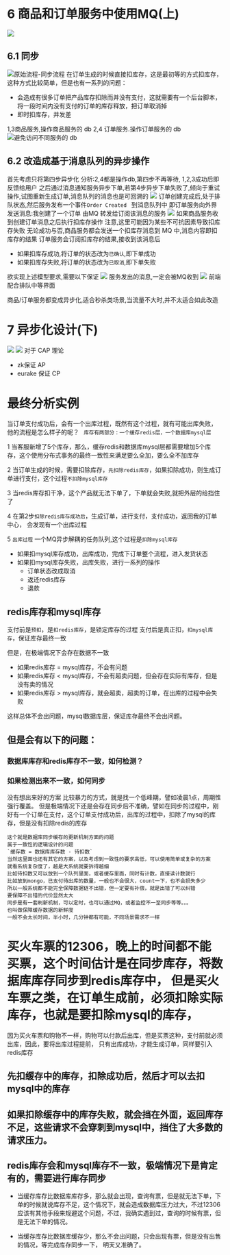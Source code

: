 # 6 商品和订单服务中使用MQ(上)
![](https://upload-images.jianshu.io/upload_images/4685968-130ec8c83917cfae.png?imageMogr2/auto-orient/strip%7CimageView2/2/w/1240)
## 6.1 同步
![原始流程-同步流程](https://upload-images.jianshu.io/upload_images/4685968-a01dc2ce21279cc0.png?imageMogr2/auto-orient/strip%7CimageView2/2/w/1240)
在订单生成的时候直接扣库存，这是最初等的方式扣库存，这种方式比较简单，但是也有一系列的问题：
- 会造成有很多订单把产品库存扣除而并没有支付，这就需要有一个后台脚本，将一段时间内没有支付的订单的库存释放，把订单取消掉
- 即时扣库存，并发差

1,3商品服务,操作商品服务的 db
2,4 订单服务.操作订单服务的 db
![避免访问不同服务的 db](https://upload-images.jianshu.io/upload_images/4685968-ee5cbb291abefa4f.png?imageMogr2/auto-orient/strip%7CimageView2/2/w/1240)
## 6.2  改造成基于消息队列的异步操作
首先考虑只将第四步异步化
分析:2,4都是操作db,第四步不再等待,
1,2,3成功后即反馈给用户
之后通过消息通知服务异步下单,若第4步异步下单失败了,倾向于重试操作,试图重新生成订单,消息队列的消息也是可回溯的
![](https://upload-images.jianshu.io/upload_images/4685968-bf2668a7336a2c8c.png?imageMogr2/auto-orient/strip%7CimageView2/2/w/1240)
订单创建完成后,处于排队状态,然后服务发布一个事件`Order Created `  到消息队列中
即订单服务向外界发送消息:我创建了一个订单
由MQ 转发给订阅该消息的服务
![](https://upload-images.jianshu.io/upload_images/4685968-f23a16931fccdfb6.png?imageMogr2/auto-orient/strip%7CimageView2/2/w/1240)
如果商品服务收到创建订单消息之后执行扣库存操作
注意,这里可能因为某些不可抗因素导致扣库存失败
无论成功与否,商品服务都会发送一个扣库存消息到 MQ 中,消息内容即扣库存的结果
订单服务会订阅扣库存的结果,接收到该消息后
- 如果扣库存成功,将订单的状态改为`已确认`,即下单成功
- 如果扣库存失败,将订单的状态改为`已取消`,即下单失败

欲实现上述模型要求,需要以下保证
![](https://upload-images.jianshu.io/upload_images/4685968-6f1357bff67a92d6.png?imageMogr2/auto-orient/strip%7CimageView2/2/w/1240)
服务发出的消息,一定会被MQ收到
![](https://upload-images.jianshu.io/upload_images/4685968-e999607abd1965e5.png?imageMogr2/auto-orient/strip%7CimageView2/2/w/1240)
前端配合排队中等界面

商品/订单服务都变成异步化,适合秒杀类场景,当流量不大时,并不太适合如此改造
# 7 异步化设计(下)
![](https://upload-images.jianshu.io/upload_images/4685968-b571edbec36d5896.png?imageMogr2/auto-orient/strip%7CimageView2/2/w/1240)
![](https://upload-images.jianshu.io/upload_images/4685968-7e66b59f62e3f349.png?imageMogr2/auto-orient/strip%7CimageView2/2/w/1240)
对于 CAP 理论
- zk保证 AP
- eurake 保证 CP

# 最终分析实例
当订单支付成功后，会有一个出库过程，既然有这个过程，就有可能出库失败， 他的流程是怎么样子的呢？
`  库存有两部分：一个缓存redis层，一个数据库mysql层  `

1 当客服新增了5个库存，那么，缓存redis和数据库mysql层都需要增加5个库存，这个使用分布式事务的最终一致性来满足要么全加，要么全不加库存

2 当订单生成的时候，需要扣除库存，`先扣除redis库存`，如果扣除成功，则生成订单进行支付，这个过程`不扣除mysql库存`

3 当redis库存扣干净，这个产品就无法下单了，下单就会失败,就把外层的给挡住了

4 在第2步`扣除redis库存成功后`，生成订单，进行支付，支付成功，返回我的订单中心， 会发现有一个出库过程

5 `出库过程`
一个MQ异步解耦的任务队列,这个过程是`扣除mysql库存`
-  如果扣mysql库存成功，出库成功，完成下订单整个流程，进入发货状态
- 如果扣mysql库存失败，出库失败，进行一系列的操作 
    - 订单状态改成取消
    - 返还redis库存
    - 退款

## redis库存和mysql库存
支付前是`预扣`，是`扣redis库存`，是锁定库存的过程
支付后是真正扣，`扣mysql库存`，保证库存最终一致

但是，在极端情况下会存在数据不一致
- 如果redis库存 = mysql库存，不会有问题
- 如果redis库存 < mysql库存，不会有超卖问题，但会存在实际有库存，但是没有卖的情况
- 如果redis库存 > mysql库存，就会超卖，超卖的订单，在出库的过程中会失败

这样总体不会出问题，mysql数据库层，保证库存最终不会出问题。
## 但是会有以下的问题：
### 数据库库存和redis库存不一致，如何检测？
### 如果检测出来不一致，如何同步
没有想出来好的方案
比较暴力的方式，就是找一个低峰期，譬如凌晨1点，周期性强行覆盖。 但是极端情况下还是会存在同步后不准确，譬如在同步的过程中，刚好有一个订单在支付，这个订单支付成功后，出库的过程中，扣除了mysql的库存，但是没有扣除redis的库存
```
这个就是数据库同步缓存的更新机制方面的问题
属于一致性的逻辑设计的问题
`缓存数 = 数据库库存数 - 待扣数`
当然这里面也还有其它的方案，以及考虑到一致性的要求高低，可以使用简单或复杂的方案
就看系统复杂度了，越是大系统就要拆得越细
比如待扣数又可以放到一个队列里面，或者缓存里面，同时有计数，直接读计数就行
比如放到mongo，已支付待出库的数量，一般也不会很大，count一下，也不会损失多少
所以一般系统都不能完全保障数据链不出错，但一定要有补偿，就是出错了可以纠错
要保障不出错的代价显然太大
同步是有一套刷新机制，可以定时，也可以通过MQ，或者监控不一至同步等等。。。
也叫做保障缓存数据的新鲜度
一般不会太长时间，半小时，几分钟都有可能，不同场景需求不一样
```
# 买火车票的12306，晚上的时间都不能买票，这个时间估计是在同步库存，将数据库库存同步到redis库存中， 但是买火车票之类，在订单生成前，必须扣除实际库存，也就是要扣除mysql的库存，

因为买火车票和购物不一样，购物可以付款后出库，但是买票这种，支付前就必须出库，因此，要将出库过程提前， 只有出库成功，才能生成订单，同样要引入redis库存

## 先扣缓存中的库存，扣除成功后，然后才可以去扣mysql中的库存

## 如果扣除缓存中的库存失败，就会挡在外面，返回库存不足，这些请求不会穿刺到mysql中，挡住了大多数的请求压力。

## redis库存会和mysql库存不一致，极端情况下是肯定有的，需要进行库存同步
- 当缓存库存比数据库库存多，那么就会出现，查询有票，但是就无法下单，下单的时候就说库存不足，这个情况下，就会造成数据库压力过大，不过12306应该有其他手段来规避这个问题，不过，我确实遇到过，查询的时候有票，但是无法下单的情况。

- 当缓存库存比数据库缓存少，那么不会出问题，只会出现有票，但是没有出售的情况，等完成库存同步一下， 明天又准确了。
